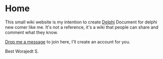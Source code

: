 <!-- TITLE: Home -->
<!-- SUBTITLE: A small wiki website for people who want to learn Delphi and Pascal -->

# Home

This small wiki website is my intention to create [Delphi] Document for delphi new comer like me. It's not a reference, it's a wiki that people can share and comment what they know.

[Drop me a message](skoodeskill@gmail.com) to join here, I'll create an account for you.

Best
Worajedt S.

[Delphi]: https://www.embarcadero.com/